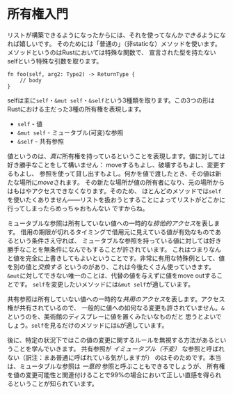 # 所有権入門

<!-- Now that we can construct a list, it'd be nice to be able to *do* something -->
<!-- with it. We do that with "normal" (non-static) methods. Methods are a special -->
<!-- case of function in Rust because of  the `self` argument, which doesn't have -->
<!-- a declared type: -->
リストが構築できるようになったからには、それを使ってなんか*できる*ようになれば嬉しいです。
そのためには「普通の」（非staticな）メソッドを使います。メソッドというのはRustにおいては特殊な関数で、
宣言された型を持たないselfという特殊な引数を取ります。

```rust,ignore
fn foo(self, arg2: Type2) -> ReturnType {
    // body
}
```

<!-- There are 3 primary forms that self can take: `self`, `&mut self`, and `&self`. -->
<!-- These 3 forms represent the three primary forms of ownership in Rust: -->
selfは主に`self`・`&mut self`・`&self`という3種類を取ります。この3つの形は
Rustにおける主だった3種の所有権を表現します。

<!-- * `self` - Value -->
<!-- * `&mut self` - mutable reference -->
<!-- * `&self` - shared reference -->
* `self` - 値
* `&mut self` - ミュータブル(可変)な参照
* `&self` - 共有参照
<!-- 普通「イミュータブルな参照」と呼ばれているっぽくて困っている -->
<!-- 「共有参照」と訳しているteratailを見つけたのでとりあえず採用 -->

<!-- A value represents *true* ownership. You can do whatever you want with a value: -->
<!-- move it, destroy it, mutate it, or loan it out via a reference. When you pass -->
<!-- something by value, it's *moved* to the new location. The new location now -->
<!-- owns the value, and the old location can no longer access it. For this reason -->
<!-- most methods don't want `self` -- it would be pretty lame if trying to work with -->
<!-- a list made it go away! -->
値というのは、*真に*所有権を持っているということを表現します。値に対しては好き勝手なことをして構いません：
move<!-- technical termな気がしてる -->するもよし、破壊するもよし、変更するもよし、
参照を使って貸し出すもよし。何かを値で渡したとき、その値は新たな場所に*move*されます。
その新たな場所が値の所有者になり、元の場所からはもはやアクセスできなくなります。そのため、
ほとんどのメソッドでは`self`を使いたくありません――リストを扱おうとすることによってリストがどこかに
行ってしまったらめっちゃおもんない<!--かなり困ってググったらこれが出てきた。これよりうまい訳語が思いつかない。-->
ですからね。

<!-- A mutable reference represents temporary *exclusive access* to a value that you -->
<!-- don't own. You're allowed to do absolutely anything you want to a value you -->
<!-- have a mutable reference to as long as when your loan expires, wherever you -->
<!-- loaned it from still sees a valid value. This means you can actually completely -->
<!-- overwrite the value. A really useful special case of this is *swapping* a value -->
<!-- out for another, which we'll be using a lot. The only thing you can't do with an -->
<!-- `&mut` is move the value out with no replacement. `&mut self` is great for -->
<!-- methods that want to mutate `self`. -->
ミュータブルな参照は所有していない値への一時的な*排他的アクセス*を表します。
借用の期限が切れるタイミングで借用元に見えている値が有効なものであるという条件さえ守れば、
ミュータブルな参照を持っている値に対しては好き勝手なことを無条件になんでもすることが許されています。
これはつまりなんと値を完全に上書きしてもよいということです。非常に有用な特殊例として、値を別の値と*交換する*
というのがあり、<!-- swap out の outを上手く訳出したい -->これは今後たくさん使っていきます。
`&mut`に対してできない唯一のことは、代替の値を与えずに値をmove out<!-- これどうしよう -->することです。
`self`を変更したいメソッドには`&mut self`が適しています。

<!-- A shared reference represents temporary *shared access* to a value that you -->
<!-- don't own. Because you have shared access, you're generally not allowed to -->
<!-- mutate anything. Think of `&` as putting the value out on display in a museum. -->
<!-- `&` is great for methods that only want to observe `self`. -->
共有参照は所有していない値への一時的な*共用のアクセス*を表します。アクセス権が共有されているので、
一般的に値への如何なる変更も許されていません。`&`というのを、美術館のディスプレーに値を置くみたいなものだと
思うとよいでしょう。`self`を見るだけのメソッドには`&`が適しています。

<!-- Later we'll see that the rule about mutation can be bypassed in certain cases. -->
<!-- This is why shared references aren't called *immutable* references. Really, -->
<!-- mutable references could be called *unique* references, but we've found that -->
<!-- relating ownership to mutability gives the right intuition 99% of the time. -->
後に、特定の状況下ではこの値の変更に関するルールを無視する方法があるということを学んでいきます。
共有参照が *イミュータブル（不変）* な参照と呼ばれない（訳注：まあ普通に呼ばれている気がしますが）
のはそのためです。本当は、ミュータブルな参照は *一意的* 参照と呼ぶこともできるでしょうが、
所有権を値の変更可能性と関連付けることで99%の場合において正しい直感を得られるということが知られています。
